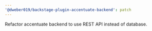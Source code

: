 ```yaml
---
'@dweber019/backstage-plugin-accentuate-backend': patch
---
```


Refactor accentuate backend to use REST API instead of database.
